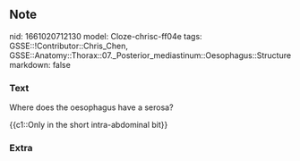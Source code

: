 ## Note
nid: 1661020712130
model: Cloze-chrisc-ff04e
tags: GSSE::!Contributor::Chris_Chen, GSSE::Anatomy::Thorax::07._Posterior_mediastinum::Oesophagus::Structure
markdown: false

### Text
Where does the oesophagus have a serosa?

{{c1::Only in the short intra-abdominal bit}}

### Extra


